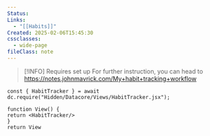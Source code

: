 ```yaml
---
Status: 
Links:
  - "[[Habits]]"
Created: 2025-02-06T15:45:30
cssclasses:
  - wide-page
fileClass: note
---
```


> [!INFO] Requires set up
> For further instruction, you can head to https://notes.johnmavrick.com/My+habit+tracking+workflow

````datacorejsx
const { HabitTracker } = await dc.require("Hidden/Datacore/Views/HabitTracker.jsx");

function View() {
return <HabitTracker/>
}
return View
````
